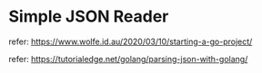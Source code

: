 # Simple JSON Reader

refer: <https://www.wolfe.id.au/2020/03/10/starting-a-go-project/>

refer: <https://tutorialedge.net/golang/parsing-json-with-golang/>
